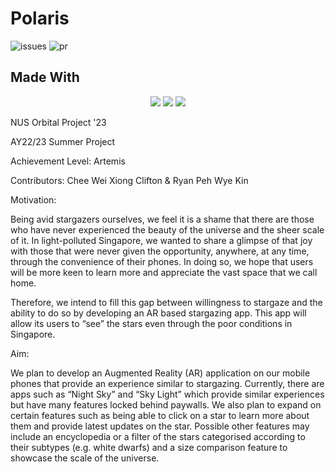 # Polaris

![issues](https://img.shields.io/github/issues/cliftonchee/Polaris)
![pr](https://img.shields.io/github/issues-pr/cliftonchee/Polaris)

## Made With

<p align='center'>
<img src='https://img.shields.io/badge/-React-61FADB?logo=react&style=flat'>
<img src='https://img.shields.io/badge/css3-%231572B6.svg?style=for-the-badge&logo=css3&logoColor=white'>
<img src='https://img.shields.io/badge/javascript-%23323330.svg?style=for-the-badge&logo=javascript&logoColor=%23F7DF1E'>
</p>

NUS Orbital Project '23

AY22/23 Summer Project

Achievement Level: Artemis

Contributors: Chee Wei Xiong Clifton & Ryan Peh Wye Kin

Motivation:

Being avid stargazers ourselves, we feel it is a shame that there are those who have never experienced the beauty of the universe and the sheer scale of it. In light-polluted Singapore, we wanted to share a glimpse of that joy with those that were never given the opportunity, anywhere, at any time, through the convenience of their phones. In doing so, we hope that users will be more keen to learn more and appreciate the vast space that we call home.

Therefore, we intend to fill this gap between willingness to stargaze and the ability to do so by developing an AR based stargazing app. This app will allow its users to “see” the stars even through the poor conditions in Singapore.

Aim:

We plan to develop an Augmented Reality (AR) application on our mobile phones that provide an experience similar to stargazing. Currently, there are apps such as “Night Sky” and “Sky Light” which provide similar experiences but have many features locked behind paywalls. We also plan to expand on certain features such as being able to click on a star to learn more about them and provide latest updates on the star. Possible other features may include an encyclopedia or a filter of the stars categorised according to their subtypes (e.g. white dwarfs) and a size comparison feature to showcase the scale of the universe.
